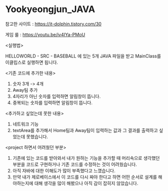 # Yookyeongjun_JAVA

참고한 사이트 : https://it-dolphin.tistory.com/30

게임 룰 : https://youtu.be/iv4IYa-PMoU

<실행법>

  HELLOWORLD - SRC - BASEBALL 에 있는 5개 JAVA 파일을 받고 MainClass를 이클립스로 실행하면 됩니다.

<기존 코드에 추가한 내용>
  1) 숫자 3개 -> 4개
  2) Away팀 추가
  3) 4자리가 아닌 숫자를 입력하면 알림창이 뜹니다.
  4) 중복되는 숫자를 입력하면 알림창이 뜹니다.

<추가하고 싶었는데 못한 내용>
  1) 네트워크 기능
  2) textArea를 추가해서 Home팀과 Away팀이 입력하는 값과 그 결과를 출력하고 싶었는데 못했습니다.
  
<project 하면서 어려웠던 부분>
  1) 기존에 있는 코드를 받아와서 내가 원하는 기능을 추가할 때 머리속으로 생각했던 부분을 코드로 구현하거나 기존 코드를 수정하는 것이 어려웠습니다. 
  2) 아직 자바에 대한 이해도가 많이 부족했다고 느꼈습니다.
  3) 만약 내가 제로베이스에서 이 코드를 다시 짜야 한다고 하면 어떤 순서로 설계를 해야하는지에 대해 생각을 많이 해봤으나 아직 감이 잡히지 않았습니다.

